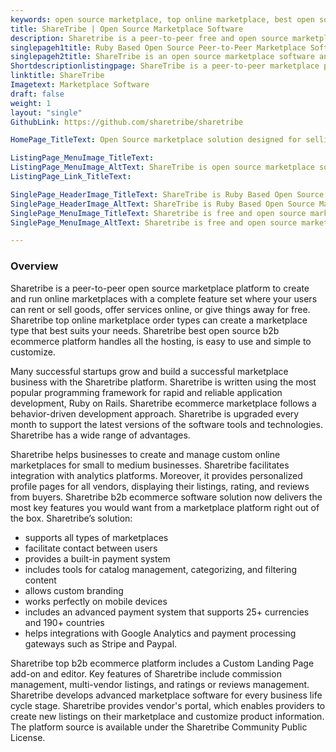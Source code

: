 ```yaml
---
keywords: open source marketplace, top online marketplace, best open source b2b ecommerce platform, ecommerce marketplace, b2b ecommerce software solution, top b2b ecommerce platform
title: ShareTribe | Open Source Marketplace Software
description: Sharetribe is a peer-to-peer free and open source marketplace platform that can be used for renting, selling, offering services, or giving things away for free.
singlepageh1title: Ruby Based Open Source Peer-to-Peer Marketplace Software
singlepageh2title: ShareTribe is an open source marketplace software and platform that takes you where you want to go. From idea to launch, profitability to growth and beyond.
Shortdescriptionlistingpage: ShareTribe is a peer-to-peer marketplace platform that can be used for renting, selling, offering services, or giving things away for free.
linktitle: ShareTribe
Imagetext: Marketplace Software
draft: false
weight: 1
layout: "single"
GithubLink: https://github.com/sharetribe/sharetribe

HomePage_TitleText: Open Source marketplace solution designed for selling services online.

ListingPage_MenuImage_TitleText: 
ListingPage_MenuImage_AltText: ShareTribe is open source marketplace software
ListingPage_Link_TitleText: 

SinglePage_HeaderImage_TitleText: ShareTribe is Ruby Based Open Source Marketplace software
SinglePage_HeaderImage_AltText: ShareTribe is Ruby Based Open Source Marketplace software
SinglePage_MenuImage_TitleText: Sharetribe is free and open source marketplace software
SinglePage_MenuImage_AltText: Sharetribe is free and open source marketplace software

---
```


### Overview

Sharetribe is a peer-to-peer open source marketplace platform to create and run online marketplaces with a complete feature set where your users can rent or sell goods, offer services online, or give things away for free. Sharetribe top online marketplace order types can create a marketplace type that best suits your needs. Sharetribe best open source b2b ecommerce platform handles all the hosting, is easy to use and simple to customize.

Many successful startups grow and build a successful marketplace business with the Sharetribe platform. Sharetribe is written using the most popular programming framework for rapid and reliable application development, Ruby on Rails. Sharetribe ecommerce marketplace follows a behavior-driven development approach. Sharetribe is upgraded every month to support the latest versions of the software tools and technologies. Sharetribe has a wide range of advantages.

Sharetribe helps businesses to create and manage custom online marketplaces for small to medium businesses. Sharetribe facilitates integration with analytics platforms. Moreover, it provides personalized profile pages for all vendors, displaying their listings, rating, and reviews from buyers. Sharetribe b2b ecommerce software solution now delivers the most key features you would want from a marketplace platform right out of the box. Sharetribe’s solution:

*   supports all types of marketplaces
*   facilitate contact between users
*   provides a built-in payment system
*   includes tools for catalog management, categorizing, and filtering content
*   allows custom branding
*   works perfectly on mobile devices
*   includes an advanced payment system that supports 25+ currencies and 190+ countries
*   helps integrations with Google Analytics and payment processing gateways such as Stripe and Paypal.

Sharetribe top b2b ecommerce platform includes a Custom Landing Page add-on and editor. Key features of Sharetribe include commission management, multi-vendor listings, and ratings or reviews management. Sharetribe develops advanced marketplace software for every business life cycle stage. Sharetribe provides vendor's portal, which enables providers to create new listings on their marketplace and customize product information. The platform source is available under the Sharetribe Community Public License.
